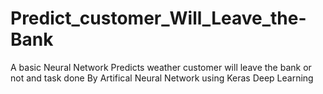 # Predict_customer_Will_Leave_the-Bank
A basic Neural Network Predicts weather customer will leave the bank or not and task done By Artifical Neural Network using Keras Deep Learning
